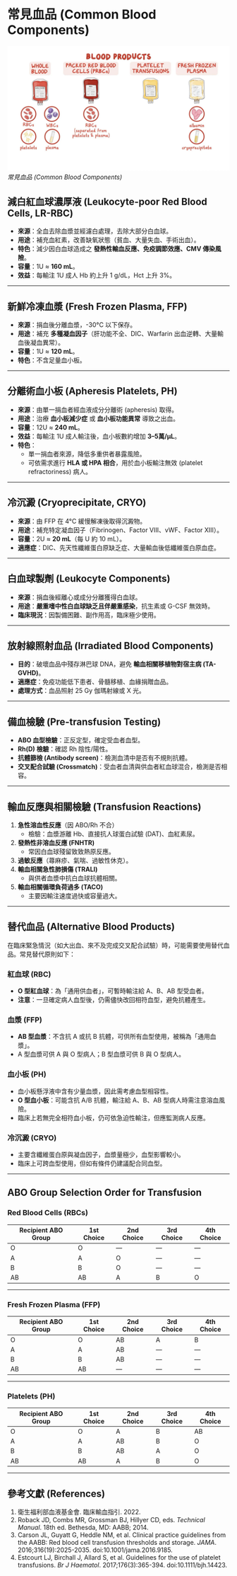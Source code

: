 # 常見血品 (Common Blood Components)

![Common Blood Components](images/blood.png)
*常見血品 (Common Blood Components)*

## 減白紅血球濃厚液 (Leukocyte-poor Red Blood Cells, LR-RBC)

- **來源**：全血去除血漿並經濾白處理，去除大部分白血球。  
- **用途**：補充血紅素，改善缺氧狀態（貧血、大量失血、手術出血）。  
- **特色**：減少因白血球造成之 **發熱性輸血反應、免疫調節效應、CMV 傳染風險**。  
- **容量**：1U ≈ **160 mL**。  
- **效益**：每輸注 1U 成人 Hb 約上升 1 g/dL，Hct 上升 3%。  

---

## 新鮮冷凍血漿 (Fresh Frozen Plasma, FFP)

- **來源**：捐血後分離血漿，-30°C 以下保存。  
- **用途**：補充 **多種凝血因子**（肝功能不全、DIC、Warfarin 出血逆轉、大量輸血後凝血異常）。  
- **容量**：1U ≈ **120 mL**。  
- **特色**：不含足量血小板。  

---

## 分離術血小板 (Apheresis Platelets, PH)

- **來源**：由單一捐血者經血液成分分離術 (apheresis) 取得。  
- **用途**：治療 **血小板減少症** 或 **血小板功能異常** 導致之出血。  
- **容量**：12U ≈ **240 mL**。  
- **效益**：每輸注 1U 成人輸注後，血小板數約增加 **3–5萬/μL**。  
- **特色**：  
  - 單一捐血者來源，降低多重供者暴露風險。  
  - 可依需求進行 **HLA 或 HPA 相合**，用於血小板輸注無效 (platelet refractoriness) 病人。  

---

## 冷沉澱 (Cryoprecipitate, CRYO)

- **來源**：由 FFP 在 4°C 緩慢解凍後取得沉澱物。  
- **用途**：補充特定凝血因子（Fibrinogen、Factor VIII、vWF、Factor XIII）。  
- **容量**：2U ≈ **20 mL**（每 U 約 10 mL）。  
- **適應症**：DIC、先天性纖維蛋白原缺乏症、大量輸血後低纖維蛋白原血症。  

---

## 白血球製劑 (Leukocyte Components)

- **來源**：捐血後經離心或成分分離獲得白血球。  
- **用途**：**嚴重嗜中性白血球缺乏且伴嚴重感染**，抗生素或 G-CSF 無效時。  
- **臨床現況**：因製備困難、副作用高，臨床極少使用。  

---

## 放射線照射血品 (Irradiated Blood Components)

- **目的**：破壞血品中殘存淋巴球 DNA，避免 **輸血相關移植物對宿主病 (TA-GVHD)**。  
- **適應症**：免疫功能低下患者、骨髓移植、血緣捐贈血品。  
- **處理方式**：血品照射 25 Gy 伽瑪射線或 X 光。  

---

## 備血檢驗 (Pre-transfusion Testing)

- **ABO 血型檢驗**：正反定型，確定受血者血型。  
- **Rh(D) 檢驗**：確認 Rh 陰性/陽性。  
- **抗體篩檢 (Antibody screen)**：檢測血清中是否有不規則抗體。  
- **交叉配合試驗 (Crossmatch)**：受血者血清與供血者紅血球混合，檢測是否相容。  

---

## 輸血反應與相關檢驗 (Transfusion Reactions)

1. **急性溶血性反應**（因 ABO/Rh 不合）  
   - 檢驗：血漿游離 Hb、直接抗人球蛋白試驗 (DAT)、血紅素尿。  
2. **發熱性非溶血反應 (FNHTR)**  
   - 常因白血球殘留致致熱原反應。  
3. **過敏反應**（蕁麻疹、氣喘、過敏性休克）。  
4. **輸血相關急性肺損傷 (TRALI)**  
   - 與供者血漿中抗白血球抗體相關。  
5. **輸血相關循環負荷過多 (TACO)**  
   - 主要因輸注速度過快或容量過大。  

---

## 替代血品 (Alternative Blood Products)

在臨床緊急情況（如大出血、來不及完成交叉配合試驗）時，可能需要使用替代血品。常見替代原則如下：

### 紅血球 (RBC)

- **O 型紅血球**：為「通用供血者」，可暫時輸注給 A、B、AB 型受血者。  
- **注意**：一旦確定病人血型後，仍需儘快改回相符血型，避免抗體產生。  

### 血漿 (FFP)

- **AB 型血漿**：不含抗 A 或抗 B 抗體，可供所有血型使用，被稱為「通用血漿」。  
- A 型血漿可供 A 與 O 型病人；B 型血漿可供 B 與 O 型病人。  

### 血小板 (PH)

- 血小板懸浮液中含有少量血漿，因此需考慮血型相容性。  
- **O 型血小板**：可能含抗 A/B 抗體，輸注給 A、B、AB 型病人時需注意溶血風險。  
- 臨床上若無完全相符血小板，仍可依急迫性輸注，但應監測病人反應。  

### 冷沉澱 (CRYO)

- 主要含纖維蛋白原與凝血因子，血漿量極少，血型影響較小。  
- 臨床上可跨血型使用，但如有條件仍建議配合同血型。  

---

## ABO Group Selection Order for Transfusion

### Red Blood Cells (RBCs)

| Recipient ABO Group | 1st Choice | 2nd Choice | 3rd Choice | 4th Choice |
|---------------------|------------|------------|------------|------------|
| O | O | — | — | — |
| A | A | O | — | — |
| B | B | O | — | — |
| AB | AB | A | B | O |

---

### Fresh Frozen Plasma (FFP)

| Recipient ABO Group | 1st Choice | 2nd Choice | 3rd Choice | 4th Choice |
|---------------------|------------|------------|------------|------------|
| O | O | AB | A | B |
| A | A | AB | — | — |
| B | B | AB | — | — |
| AB | AB | — | — | — |

---

### Platelets (PH)

| Recipient ABO Group | 1st Choice | 2nd Choice | 3rd Choice | 4th Choice |
|---------------------|------------|------------|------------|------------|
| O | O | A | B | AB |
| A | A | AB | B | O |
| B | B | AB | A | O |
| AB | AB | A | B | O |

---

## 參考文獻 (References)

1. 衛生福利部血液基金會. 臨床輸血指引. 2022.  
2. Roback JD, Combs MR, Grossman BJ, Hillyer CD, eds. *Technical Manual*. 18th ed. Bethesda, MD: AABB; 2014.  
3. Carson JL, Guyatt G, Heddle NM, et al. Clinical practice guidelines from the AABB: Red blood cell transfusion thresholds and storage. *JAMA*. 2016;316(19):2025-2035. doi:10.1001/jama.2016.9185.  
4. Estcourt LJ, Birchall J, Allard S, et al. Guidelines for the use of platelet transfusions. *Br J Haematol*. 2017;176(3):365-394. doi:10.1111/bjh.14423.  
